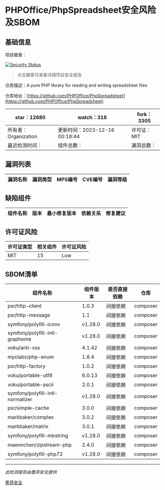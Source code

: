 # PHPOffice/PhpSpreadsheet安全风险及SBOM

## 基础信息

项目徽章：

[![Security Status](https://www.murphysec.com/platform3/v31/badge/1735733047457697792.svg)](https://www.murphysec.com/console/report/1692241076500189184/1735733047457697792)

> 点击徽章可查看详细项目安全报告

仓库描述：A pure PHP library for reading and writing spreadsheet files

仓库地址：[https://github.com/PHPOffice/PhpSpreadsheet](https://github.com/PHPOffice/PhpSpreadsheet)

| star：12680 | watch：318 | fork：3305 |
| ----------- | -------------- | ------------ |
| 所有者：Organization | 更新时间：2023-12-16 00:18:44 | 许可证：MIT |
| 最近检测时间： | 组件总数： | 漏洞总数： |




## 漏洞列表

| 漏洞名称 | 漏洞类型 | MPS编号 | CVE编号 | 漏洞等级 |
| ------- | ------ | ------- | ------ | ----- |





## 缺陷组件

| 组件名称 | 版本 | 最小修复版本 | 依赖关系 | 修复建议 |
| -------- | ---- | ------------ | -------- | -------- |





## 许可证风险

| 许可证类型 | 相关组件 | 许可证风险 |
| ---------- | -------- | ---------- |
|MIT|15|Low|




## SBOM清单

| 组件名称 | 组件版本 | 是否直接依赖 | 仓库 |
| -------- | -------- | ------------ | ---- |
|psr/http-client|1.0.3|间接依赖|composer|
|psr/http-message|1.1|间接依赖|composer|
|symfony/polyfill-iconv|v1.28.0|间接依赖|composer|
|symfony/polyfill-intl-grapheme|v1.28.0|间接依赖|composer|
|voku/anti-xss|4.1.42|间接依赖|composer|
|myclabs/php-enum|1.8.4|间接依赖|composer|
|psr/http-factory|1.0.2|间接依赖|composer|
|voku/portable-utf8|6.0.13|间接依赖|composer|
|voku/portable-ascii|2.0.1|间接依赖|composer|
|symfony/polyfill-intl-normalizer|v1.28.0|间接依赖|composer|
|psr/simple-cache|3.0.0|间接依赖|composer|
|markbaker/complex|3.0.2|间接依赖|composer|
|markbaker/matrix|3.0.1|间接依赖|composer|
|symfony/polyfill-mbstring|v1.28.0|间接依赖|composer|
|maennchen/zipstream-php|2.4.0|间接依赖|composer|
|symfony/polyfill-php72|v1.28.0|间接依赖|composer|


------

*此检测报告由墨菲安全提供*

[墨菲安全](www.murphysec.com)